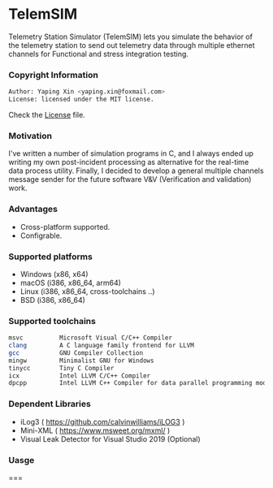 # TelemSIM

Telemetry Station Simulator (TelemSIM) lets you simulate the behavior of the telemetry station to send out telemetry data through multiple ethernet channels for Functional and stress integration testing.

### Copyright Information

```bash
Author: Yaping Xin <yaping.xin@foxmail.com>
License: licensed under the MIT license. 
```

Check the [License](https://github.com/YapingXin-Aerospace/TelemSIM/blob/main/LICENSE) file.

### Motivation

I've written a number of simulation programs in C, and I always ended up writing my own post-incident processing as alternative for the real-time data process utility. Finally, I decided to develop a general multiple channels message sender for the future software V&V (Verification and validation) work.

### Advantages

* Cross-platform supported.
* Configrable.

### Supported platforms

* Windows (x86, x64)
* macOS (i386, x86_64, arm64)
* Linux (i386, x86_64, cross-toolchains ..)
* BSD (i386, x86_64)

### Supported toolchains

```bash
msvc          Microsoft Visual C/C++ Compiler
clang         A C language family frontend for LLVM
gcc           GNU Compiler Collection
mingw         Minimalist GNU for Windows
tinycc        Tiny C Compiler
icx           Intel LLVM C/C++ Compiler
dpcpp         Intel LLVM C++ Compiler for data parallel programming model based on Khronos SYCL
```

### Dependent Libraries

* iLog3 ( https://github.com/calvinwilliams/iLOG3 )
* Mini-XML ( https://www.msweet.org/mxml/ )
* Visual Leak Detector for Visual Studio 2019 (Optional)

### Uasge

===

